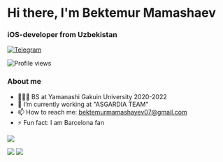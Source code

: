 <div id="header">
	<h1>Hi there, I'm Bektemur Mamashaev</h1>
	<h3>iOS-developer from Uzbekistan</h3>
</div>

<div id="socials">
	<a href="https://t.me/bektemur_07">
		<img src="https://img.shields.io/badge/Telegram-blue?style=for-the-badge&logo=telegram&logoColor=white" alt="Telegram"/>
	</a>
</div>

![Profile views](https://komarev.com/ghpvc/?username=bb-pro&color=green)


### About me
- 👨🏻‍🎓 BS at Yamanashi Gakuin University 2020-2022
- 🔭 I’m currently working at "ASGARDIA TEAM"
- 📫 How to reach me: bektemurmamashayev07@gmail.com
- ⚡ Fun fact: I am Barcelona fan



<p float="center">
  <img src ="https://github-readme-streak-stats.herokuapp.com?user=bb-pro&theme=radical&hide_border=true&background=#000000">
</p>

![](http://github-profile-summary-cards.vercel.app/api/cards/stats?username=bb-pro&show_icons=true&theme=radical)
![](http://github-profile-summary-cards.vercel.app/api/cards/productive-time?username=bb-pro&show_icons=true&theme=radical&utcOffset=5)

